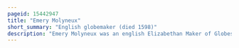 ```yaml
---
pageid: 15442947
title: "Emery Molyneux"
short_summary: "English globemaker (died 1598)"
description: "Emery Molyneux was an english Elizabethan Maker of Globes, mathematical Instruments and Ordnance. His Terrestrial and celestial Globes, first published in 1592, were the first to be made in England and the first to be made by an Englishman."
---
```

